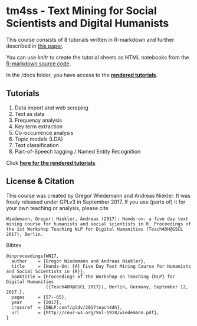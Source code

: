 # tm4ss - Text Mining for Social Scientists and Digital Humanists

This course consists of 8 tutorials written in R-markdown and further described in [this paper](http://gscl2017.dfki.de/proceedings.php). 

You can use *knitr* to create the tutorial sheets as HTML notebooks from the [R-markdown source code](https://github.com/tm4ss/tm4ss.github.io).

In the /docs folder, you have access to the **[rendered tutorials](https://tm4ss.github.io/docs)**.

## Tutorials

1. Data import and web scraping
2. Text as data
3. Frequency analysis
4. Key term extraction
5. Co-occurrence analysis
6. Topic models (LDA)
7. Text classification
8. Part-of-Speech tagging / Named Entity Recognition

Click **[here for the rendered tutorials](https://tm4ss.github.io/docs)**.

## License & Citation

This course was created by Gregor Wiedemann and Andreas Niekler. It was freely released under GPLv3 in September 2017. If you use (parts of) it for your own teaching or analysis, please cite

```
Wiedemann, Gregor; Niekler, Andreas (2017): Hands-on: a five day text mining course for humanists and social scientists in R. Proceedings of the 1st Workshop Teaching NLP for Digital Humanities (Teach4DH@GSCL 2017), Berlin.
```

Bibtex

```
@inproceedings{WN17,
  author    = {Gregor Wiedemann and Andreas Niekler},
  title     = {Hands-On: {A} Five Day Text Mining Course for Humanists and Social Scientists in {R}},
  booktitle = {Proceedings of the Workshop on Teaching {NLP} for Digital Humanities
               ({Teach4DH@GSCL 2017}), Berlin, Germany, September 12, 2017.},
  pages     = {57--65},
  year      = {2017},
  crossref  = {DBLP:conf/gldv/2017teach4dh},
  url       = {http://ceur-ws.org/Vol-1918/wiedemann.pdf},
}
```
